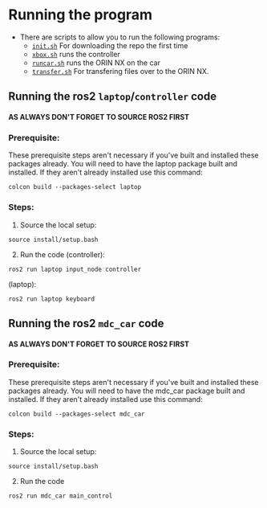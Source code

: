 # Running the program

- There are scripts to allow you to run the following programs:
  - [`init.sh`](./init.sh) For downloading the repo the first time
  - [`xbox.sh`](./xbox.sh) runs the controller
  - [`runcar.sh`](./runcar.sh) runs the ORIN NX on the car
  - [`transfer.sh`](./transfer.sh) For transfering files over to the ORIN NX.

## Running the ros2 `laptop`/`controller` code

#### AS ALWAYS DON'T FORGET TO SOURCE ROS2 FIRST

### Prerequisite:

These prerequisite steps aren't necessary if you've built and installed these packages already. You will need to have the laptop package built and installed. If they aren't already installed use this command:

`colcon build --packages-select laptop`

### Steps:

1. Source the local setup:

`source install/setup.bash`

2. Run the code (controller):

`ros2 run laptop input_node controller`

(laptop):

`ros2 run laptop keyboard`

## Running the ros2 `mdc_car` code

#### AS ALWAYS DON'T FORGET TO SOURCE ROS2 FIRST

### Prerequisite:

These prerequisite steps aren't necessary if you've built and installed these packages already. You will need to have the mdc_car package built and installed. If they aren't already installed use this command:

`colcon build --packages-select mdc_car`

### Steps:

1. Source the local setup:

`source install/setup.bash`

2. Run the code

`ros2 run mdc_car main_control`
